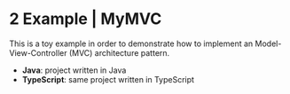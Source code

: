 # 2 Example | MyMVC

This is a toy example in order to demonstrate how to implement an Model-View-Controller (MVC) architecture pattern.

 - **Java**: project written in Java
 - **TypeScript**: same project written in TypeScript
